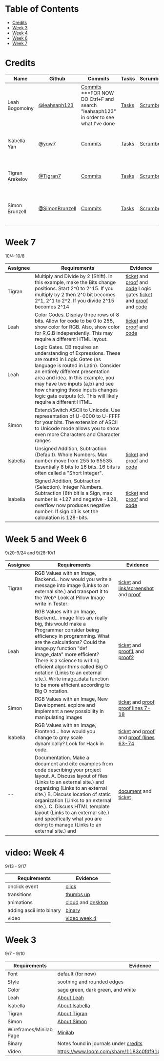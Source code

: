 Table of Contents
============

  * [Credits](#credits)
  * [Week 3](#week-3)
  * [Week 4](#week-4)
  * [Week 6](#week-5-and-week-6)
  * [Week 7](#week-7)

Credits
=====

Name | Github | Commits | Tasks | Scrumboard | Journal 
----------- | ----------- | ------------- | ------------- | ------------- | -----------
Leah Bogomolny | [@leahsaph123](https://github.com/leahsaph123) | [Commits](https://github.com/leahsaph123/flask_portfolio/commits?author=leahsaph123) ***FOR NOW DO Ctrl+F and search "leahsaph123" in order to see what I've done | [Tasks](https://github.com/leahsaph123/flask_portfolio/projects/1?card_filter_query=assignee%3Aleahsaph123) | [Scrumboard](https://github.com/leahsaph123/flask_portfolio/projects/1) | [Isabella Yan and Leah Bogomolny Journal](https://docs.google.com/document/d/1OXrhPY_AdWYU6Hmka9spMCCovSuUE5EzOlF2UmKu1cc/edit?usp=sharing) 
Isabella Yan | [@yqw7](https://github.com/yqw7) | [Commits](https://github.com/leahsaph123/flask_portfolio/commits?author=yqw7) | [Tasks](https://github.com/leahsaph123/flask_portfolio/projects/1?card_filter_query=assignee%3Ayqw7) | [Scrumboard](https://github.com/leahsaph123/flask_portfolio/projects/1) | [Isabella Yan and Leah Bogomolny Journal](https://docs.google.com/document/d/1OXrhPY_AdWYU6Hmka9spMCCovSuUE5EzOlF2UmKu1cc/edit?usp=sharing) 
Tigran Arakelov | [@Tigran7](https://github.com/Tigran7) | [Commits](https://github.com/leahsaph123/flask_portfolio/commits?author=Tigran7) | [Tasks](https://github.com/leahsaph123/flask_portfolio/projects/1?card_filter_query=assignee%3Atigran7) | [Scrumboard](https://github.com/leahsaph123/flask_portfolio/projects/1) | [Tigran Arakelov and Simon Brunzell Journal](https://docs.google.com/document/d/1ZmRTWw3wAjc18To9BVckSW1Xj8Yx1AtsTPls_FIshU8/edit?usp=sharing) 
Simon Brunzell | [@SimonBrunzell](https://github.com/SimonBrunzell) | [Commits](https://github.com/leahsaph123/flask_portfolio/commits?author=SimonBrunzell) | [Tasks](https://github.com/leahsaph123/flask_portfolio/projects/1?card_filter_query=assignee%3Asimonbrunzell) | [Scrumboard](https://github.com/leahsaph123/flask_portfolio/projects/1) | [Tigran Arakelov and Simon Brunzell Journal](https://docs.google.com/document/d/1ZmRTWw3wAjc18To9BVckSW1Xj8Yx1AtsTPls_FIshU8/edit?usp=sharing)

Week 7
====
10/4-10/8

Assignee | Requirements | Evidence
----------- | ----------- | -----------
Tigran | Multiply and Divide by 2 (Shift).  In this example, make the Bits change positions.  Start 2^0 to 2^15.  If you multiply by 2 then 2^0 bit becomes 2^1, 2^1 to 2^2.  If you divide 2^15 becomes 2^14 | [ticket](https://github.com/leahsaph123/flask_portfolio/issues/53) and [proof](http://127.0.0.1:5000/binary/) and [code](https://github.com/leahsaph123/flask_portfolio/commit/ae6212d43c0eb2d1819d6fc42e1e44dd525374a3) Logic gates [ticket](https://github.com/leahsaph123/flask_portfolio/issues/56) and [proof](http://127.0.0.1:5000/logicgates/) and [code](https://github.com/leahsaph123/flask_portfolio/commit/683b1d722d2b6d0201e75d934c9edbcbfb7dadf8)
Leah | Color Codes.  Display three rows of 8 bits.  Allow for code to be 0 to 255, show color for RGB.  Also, show color for R,G,B independently.  This may require a different HTML layout. | [ticket](https://github.com/leahsaph123/flask_portfolio/issues/55) and [proof](http://127.0.0.1:5000/hexcodes/) and [code](https://github.com/leahsaph123/flask_portfolio/blob/main/templates/hexcodes.html)
Leah | Logic Gates.   CB requires an understanding of Expressions.  These are routed in Logic Gates (as language is routed in Latin). Consider an entirely different presentation area and idea.  In this example, you may have two inputs (a,b) and see how changing those inputs changes logic gate outputs (c).  This will likely require a different HTML. | 
Simon | Extend/Switch ASCII  to Unicode.   Use representation of U-0000 to U-FFFF for your bits.  The extension of ASCII to Unicode mode allows you to show even more Characters and Character ranges | 
Isabella | Unsigned Addition, Subtraction (Default).  Whole Numbers. Max number move from 255 to 65535.  Essentially 8 bits to 16 bits.  16 bits is often called a "Short Integer". | [ticket](https://github.com/leahsaph123/flask_portfolio/issues/58) and [proof](http://127.0.0.1:5000/unsignedaddition/) and [code](https://github.com/leahsaph123/flask_portfolio/commit/022a16ba8ef55a881821417d5683fecb4a776abd)
Isabella | Signed Addition, Subtraction (Selection).  Integer Numbers.  Subtraction (8th bit is a Sign, max number is  +127 and negative -128, overflow now produces negative number.  If sign bit is set the calculation is 128-bits. | [ticket](https://github.com/leahsaph123/flask_portfolio/issues/58) and [proof](http://127.0.0.1:5000/signedaddition/) and [code](https://github.com/leahsaph123/flask_portfolio/commit/022a16ba8ef55a881821417d5683fecb4a776abd)


Week 5 and Week 6
====
9/20-9/24 and 9/28-10/1

Assignee | Requirements | Evidence
----------- | ----------- | -----------
Tigran | RGB Values with an Image, Backend... how would you write a message into image (Links to an external site.) and transport it to the Web? Look at Pillow Image write in Tester. | [ticket](https://github.com/leahsaph123/flask_portfolio/issues/41) and [link/screenshot](http://127.0.0.1:5000/rgb/) and [proof](https://github.com/leahsaph123/flask_portfolio/commit/56030a2c789ce6495c191a495ec4b43c46574b32) 
Leah | RGB Values with an Image, Backend... image files are really big, this would make a Programmer consider being efficiency in programming. What are the calculations? Could the image.py function "def image_data" more efficient? There is a science to writing efficient algorithms called Big O notation (Links to an external site.). Write image_data function to be more efficient according to Big O notation. | [ticket](https://github.com/leahsaph123/flask_portfolio/issues/39) and [proof1](http://127.0.0.1:5000/rgb/) and [proof2](https://github.com/leahsaph123/flask_portfolio/blob/main/algorithm/images.py)
Simon | RGB Values with an Image, New Development. explore and implement a new possibility in manipulating images | [ticket](https://github.com/leahsaph123/flask_portfolio/issues/40) and [proof](http://127.0.0.1:5000/rgb/) [proof lines 7-18](https://github.com/leahsaph123/flask_portfolio/blob/main/templates/rgb.html)
Isabella | RGB Values with an Image, Frontend... how would you change to grey scale dynamically? Look for Hack in code. | [ticket](https://github.com/leahsaph123/flask_portfolio/issues/42) and [proof](http://127.0.0.1:5000/rgb/) and [proof (lines 63-74](https://github.com/leahsaph123/flask_portfolio/blob/main/templates/rgb.html)
-- | Documentation.   Make a document and cite examples from code describing your project layout.  A. Discuss layout of files (Links to an external site.) and organizing (Links to an external site.) B. Discuss location of static organization (Links to an external site.).  C. Discuss HTML template layout (Links to an external site.) and specifically what you are doing to manage <head> (Links to an external site.) and <body> | [document](https://docs.google.com/document/d/1Sdt6OetUsmZb0D_ojYqkKFWJw0JJ3v56op0os-v5cic/edit?usp=sharing) and [ticket](https://github.com/leahsaph123/flask_portfolio/issues/61)

video: 
Week 4
====
9/13 - 9/17

Requirements | Evidence 
----------- | ----------- 
onclick event | [click](http://127.0.0.1:5000/leah)
transitions | [thumbs up](http://127.0.0.1:5000/simon)
animations | [cloud](http://127.0.0.1:5000/isabella) and [desktop](http://127.0.0.1:5000/Tigran)
adding ascii into binary | [binary](http://127.0.0.1:5000/binary/)
video | [video week 4](https://www.loom.com/share/f66b44d7fa2a4063a5e16b1ca6847bdc)

Week 3 
=====
9/7 - 9/10

Requirements | Evidence |
----------- | ----------- |
Font | default (for now)
Style | soothing and rounded edges
Color | sage green, dark green, and white
Leah | [About Leah](http://127.0.0.1:5000/leah)
Isabella | [About Isabella](http://127.0.0.1:5000/isabella)
Tigran | [About Tigran](http://127.0.0.1:5000/Tigran)
Simon | [About Simon](http://127.0.0.1:5000/simon)
Wireframes/Minilab Page | [Minilab](http://127.0.0.1:5000/minilab)
Binary | Notes found in journals under [credits](#credits)
Video | https://www.loom.com/share/1183c0fdf91d429882d5cc4170678371

